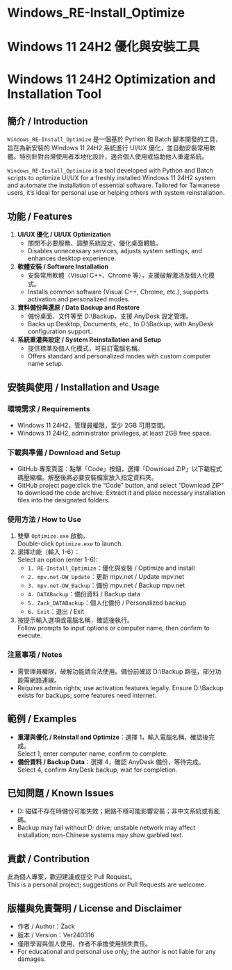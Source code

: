 # Windows_RE-Install_Optimize 
# Windows 11 24H2 優化與安裝工具  
# Windows 11 24H2 Optimization and Installation Tool

## 簡介 / Introduction  
`Windows_RE-Install_Optimize` 是一個基於 Python 和 Batch 腳本開發的工具，旨在為新安裝的 Windows 11 24H2 系統進行 UI/UX 優化，並自動安裝常用軟體。特別針對台灣使用者本地化設計，適合個人使用或協助他人重灌系統。
  
`Windows_RE-Install_Optimize` is a tool developed with Python and Batch scripts to optimize UI/UX for a freshly installed Windows 11 24H2 system and automate the installation of essential software. Tailored for Taiwanese users, it’s ideal for personal use or helping others with system reinstallation.

## 功能 / Features  
1. **UI/UX 優化 / UI/UX Optimization**  
   - 關閉不必要服務、調整系統設定、優化桌面體驗。  
   - Disables unnecessary services, adjusts system settings, and enhances desktop experience.  
2. **軟體安裝 / Software Installation**  
   - 安裝常用軟體（Visual C++、Chrome 等），支援破解激活及個人化模式。  
   - Installs common software (Visual C++, Chrome, etc.), supports activation and personalized modes.  
3. **資料備份與還原 / Data Backup and Restore**  
   - 備份桌面、文件等至 D:\Backup，支援 AnyDesk 設定管理。  
   - Backs up Desktop, Documents, etc., to D:\Backup, with AnyDesk configuration support.  
4. **系統重灌與設定 / System Reinstallation and Setup**  
   - 提供標準及個人化模式，可自訂電腦名稱。  
   - Offers standard and personalized modes with custom computer name setup.

## 安裝與使用 / Installation and Usage  
### 環境需求 / Requirements  
- Windows 11 24H2，管理員權限，至少 2GB 可用空間。  
- Windows 11 24H2, administrator privileges, at least 2GB free space.

### 下載與準備 / Download and Setup  
- GitHub 專案頁面：點擊「Code」按鈕，選擇「Download ZIP」以下載程式碼壓縮檔。解壓後將必要安裝檔案放入指定資料夾。  
- GitHub project page:click the “Code” button, and select “Download ZIP” to download the code archive. Extract it and place necessary installation files into the designated folders.

### 使用方法 / How to Use  
1. 雙擊 `Optimize.exe` 啟動。  
   Double-click `Optimize.exe` to launch.  
2. 選擇功能（輸入 1-6）：  
   Select an option (enter 1-6):  
   - `1. RE-Install_Optimize`：優化與安裝 / Optimize and install  
   - `2. mpv.net-DW_Update`：更新 mpv.net / Update mpv.net  
   - `3. mpv.net-DW_Backup`：備份 mpv.net / Backup mpv.net  
   - `4. DATABackup`：備份資料 / Backup data  
   - `5. Zack_DATABackup`：個人化備份 / Personalized backup  
   - `6. Exit`：退出 / Exit  
3. 按提示輸入選項或電腦名稱，確認後執行。  
   Follow prompts to input options or computer name, then confirm to execute.

### 注意事項 / Notes  
- 需管理員權限，破解功能請合法使用。備份前確認 D:\Backup 路徑，部分功能需網路連線。  
- Requires admin rights; use activation features legally. Ensure D:\Backup exists for backups; some features need internet.

## 範例 / Examples  
- **重灌與優化 / Reinstall and Optimize**：選擇 1，輸入電腦名稱，確認後完成。  
  Select 1, enter computer name, confirm to complete.  
- **備份資料 / Backup Data**：選擇 4，確認 AnyDesk 備份，等待完成。  
  Select 4, confirm AnyDesk backup, wait for completion.

## 已知問題 / Known Issues  
- D: 磁碟不存在時備份可能失敗；網路不穩可能影響安裝；非中文系統或有亂碼。  
- Backup may fail without D: drive; unstable network may affect installation; non-Chinese systems may show garbled text.

## 貢獻 / Contribution  
此為個人專案，歡迎建議或提交 Pull Request。  
This is a personal project; suggestions or Pull Requests are welcome.

## 版權與免責聲明 / License and Disclaimer  
- 作者 / Author：Zack  
- 版本 / Version：Ver240316  
- 僅限學習與個人使用，作者不承擔使用損失責任。  
- For educational and personal use only; the author is not liable for any damages.